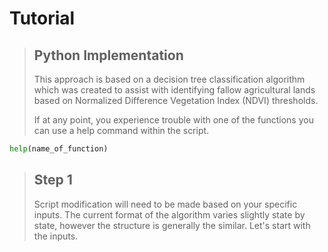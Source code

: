 # Tutorial
>
>
> ## Python Implementation
> This approach is based on a decision tree classification algorithm which was created to assist with identifying fallow agricultural lands based on Normalized Difference Vegetation Index (NDVI) thresholds.
>
> If at any point, you experience trouble with one of the functions you can use a help command within the script.
```python
help(name_of_function)
```
>
> ## Step 1
> Script modification will need to be made based on your specific inputs. The current format of the algorithm varies slightly state by state, however the structure is generally the similar. Let's start with the inputs.